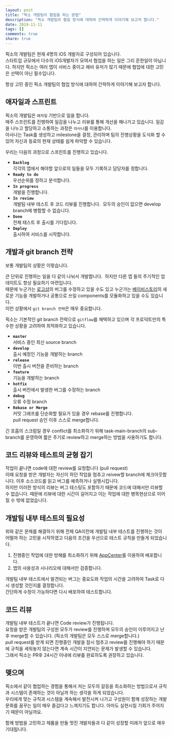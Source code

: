 ```yaml
---
layout: post
title: "픽소 개발팀이 협업을 하는 방법"
description: "픽소 개발팀의 협업 방식에 대하여 간략하게 이야기해 보고자 합니다."
date: 2019-11-11
tags: []
comments: true
share: true
---
```

 
픽소의 개발팀은 현재 4명의 iOS 개발자로 구성되어 있습니다.  
스타트업 규모에서 다수의 iOS개발자가 모여서 협업을 하는 일은 그리 흔한일이 아닙니다.
하지만 픽소는 여러 앱이 서비스 중이고 헤비 유저가 많기 때문에 협업에 대한 고민은 선택이 아닌 필수입니다.  

항상 고민 중인 픽소 개발팀의 협업 방식에 대하여 간략하게 이야기해 보고자 합니다.

## 애자일과 스프린트
픽소의 개발팀은 `애자일` 기반으로 일을 합니다.  
매주 스프린트를 진행하여 일감을 나누고 리뷰를 통해 개선을 해나가고 있습니다. 일감을 나누고 할당하고 소통하는 과정은 `아사나`를 이용합니다.  
아사나는 Task를 생성하고 milestone을 결정, 관리하며 팀의 진행상황을 도식화 할 수 있어 자신과 동료의 현재 상태를 쉽게 파악할 수 있습니다.  

우리는 다음의 과정으로 스프린트를 진행하고 있습니다.

- **`Backlog`**  
각각의 앱에서 해야할 앞으로의 일들을 모두 기록하고 담당자를 정합니다.  
- **`Ready to do`**  
우선순위를 정하고 분석합니다.  
- **`In progress`**  
개발을 진행합니다.  
- **`In review`**  
개발팀 내부 테스트 후 코드 리뷰를 진행합니다.  
모두의 승인이 없으면 develop branch에 병합할 수 없습니다.  
- **`Done`**  
전체 테스트 후 출시를 기다립니다.  
- **`Deploy`**  
출시하여 서비스를 시작합니다.  

## 개발과 git branch 전략
보통 개발팀의 상황은 이렇습니다.

큰 단위로 진행하는 일을 다 같이 나눠서 개발합니다.  
하지만 다른 앱 들의 주기적인 업데이트도 항상 필요하기 마련입니다.  
때문에 누군가는 [로고샵](https://apps.apple.com/kr/app/로고샵-로고만들기-로고-그래픽-디자인/id1190077343)의 버그를 수정하고 있을 수도 있고 누군가는 [베이비스토리](https://apps.apple.com/kr/app/베이비그램-육아-포토북/id1068110571)의 새로운 기능을 개발하거나 공통으로 쓰일 components를 모듈화하고 있을 수도 있습니다.  
이런 상황에서 `git branch 전략`은 매우 중요합니다.

픽소는 기본적인 git branch 전략으로 `gitflow`를 채택하고 있으며 각 프로덕트만의 특수한 상황을 고려하여 최적화하고 있습니다.

- **`master`**  
서비스 중인 최신 source branch  
- **`develop`**  
출시 예정인 기능을 개발하는 branch  
- **`release`**  
이번 출시 버전을 준비하는 branch  
- **`feature`**  
기능을 개발하는 branch  
- **`hotfix`**  
출시 버전에서 발생한 버그를 수정하는 branch  
- **`debug`**  
오류 수정 branch  
- **`Rebase or Merge`**  
커밋 그래프를 단순화할 필요가 있을 경우 rebase를 진행합니다.  
pull request 승인 이후 스스로 merge합니다.  


긴 호흡의 스크럼일 경우 conflict를 최소화하기 위해 task-main-branch의 sub-branch를 운영하여 짧은 주기로 review하고 merge하는 방법을 사용하기도 합니다.

## 코드 리뷰와 테스트의 균형 잡기
작업이 끝나면 code에 대한 review를 요청합니다 (pull request)  
이때 요청을 받은 개발자는 자신이 하던 작업을 멈추고 reivew할 branch에 체크아웃합니다. 이후 소스코드를 읽고 버그를 예측하거나 실행시킵니다.  
하지만 이러한 방식의 리뷰는 버그 테스팅도 포함하기 때문에 코드에 대해서만 리뷰할 수 없습니다. 때문에 리뷰에 대한 시간이 길어지고 이는 작업에 대한 병목현상으로 이어질 수 밖에 없었습니다.

## 개발팀 내부 테스트의 필요성
위와 같은 문제를 해결하기 위해 전체 QA이전에 개발팀 내부 테스트를 진행하는 것이 어떨까 하는 고민을 시작하였고 다음의 조건을 우선으로 테스트 규칙을 만들게 되었습니다. 

1. 진행중인 작업에 대한 방해를 최소화하기 위해 [AppCenter](https://appcenter.ms/)를 이용하여 배포합니다.
2. 앱의 사용성과 시나리오에 대해서만 검증합니다.

개발팀 내부 테스트에서 발견되는 버그는 중요도와 작업의 시간을 고려하여 Task로 다시 생성할 것인지를 결정합니다.  
간단하게 수정이 가능하다면 다시 배포하여 테스트합니다.

## 코드 리뷰
개발팀 내부 테스트가 끝나면 Code review가 진행됩니다.  
요청을 받은 개발팀의 구성원 모두가 review를 진행하며 모두의 승인이 이루어지고 난 후 merge할 수 있습니다. (픽소의 개발팀은 모두 스스로 merge합니다.)  
pull request를 받게 되면 진행중인 개발을 잠시 멈추고 review를 진행해야 하기 때문에 규칙을 세워놓지 않는다면 계속 시간이 지연되는 문제가 발생할 수 있습니다.  
그래서 픽소는 PR후 24시간 이내에 리뷰를 완료하도록 권장하고 있습니다.

## 맺으며
픽소에서 같이 협업하는 경험을 통해서 저는 모두의 갈등을 최소화하는 방법으로서 규칙과 시스템이 존재하는 것이 아닐까 하는 생각을 하게 되었습니다.  
우리에게 맞는 규칙과 시스템을 계속해서 발전시켜 나가고 구성원이 함께 성장하는 개발문화를 꿈꾸는 일이 매우 즐겁다고 느껴지기도 합니다. 아마도 실현시킬 기회가 주어지기 때문이 아닐까요.

함께 방법을 고민하고 제품을 만들 멋진 개발자들과 다 같이 성장할 미래가 앞으로 매우 기대됩니다.






